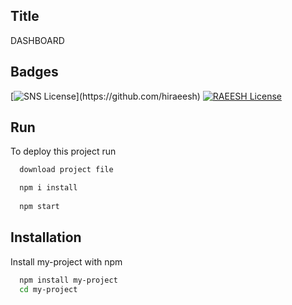 
## Title
DASHBOARD
## Badges


[![SNS License](https://img.shields.io/apm/l/atomic-design-ui.svg?)](https://github.com/hiraeesh)
[![RAEESH License](https://img.shields.io/badge/License-GPL%20v3-yellow.svg)](https://www.stanleyndtsupplies.com/)


## Run

To deploy this project run

```bash
  download project file

  npm i install
  
  npm start
```


## Installation

Install my-project with npm

```bash
  npm install my-project
  cd my-project
```
    
